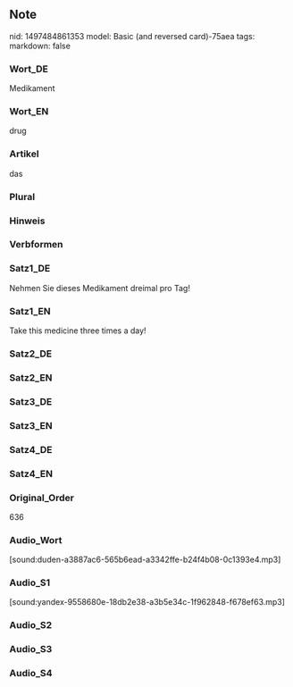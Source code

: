 ## Note
nid: 1497484861353
model: Basic (and reversed card)-75aea
tags: 
markdown: false

### Wort_DE
Medikament

### Wort_EN
drug

### Artikel
das

### Plural


### Hinweis


### Verbformen


### Satz1_DE
Nehmen Sie dieses Medikament dreimal pro Tag!

### Satz1_EN
Take this medicine three times a day!

### Satz2_DE


### Satz2_EN


### Satz3_DE


### Satz3_EN


### Satz4_DE


### Satz4_EN


### Original_Order
636

### Audio_Wort
[sound:duden-a3887ac6-565b6ead-a3342ffe-b24f4b08-0c1393e4.mp3]

### Audio_S1
[sound:yandex-9558680e-18db2e38-a3b5e34c-1f962848-f678ef63.mp3]

### Audio_S2


### Audio_S3


### Audio_S4

